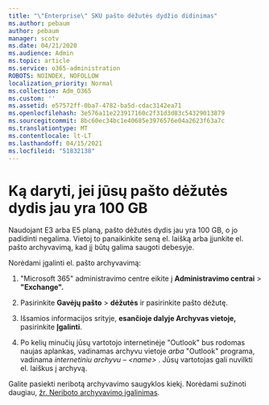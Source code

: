 ```yaml
---
title: "\"Enterprise\" SKU pašto dėžutės dydžio didinimas"
ms.author: pebaum
author: pebaum
manager: scotv
ms.date: 04/21/2020
ms.audience: Admin
ms.topic: article
ms.service: o365-administration
ROBOTS: NOINDEX, NOFOLLOW
localization_priority: Normal
ms.collection: Adm_O365
ms.custom: ''
ms.assetid: e57572ff-0ba7-4782-ba5d-cdac3142ea71
ms.openlocfilehash: 3e576a11e223917160c2f31d3d83c54329013879
ms.sourcegitcommit: 8bc60ec34bc1e40685e3976576e04a2623f63a7c
ms.translationtype: MT
ms.contentlocale: lt-LT
ms.lasthandoff: 04/15/2021
ms.locfileid: "51832138"
---
```

# <a name="what-to-do-if-your-mailbox-size-is-already-100gb"></a>Ką daryti, jei jūsų pašto dėžutės dydis jau yra 100 GB

Naudojant E3 arba E5 planą, pašto dėžutės dydis jau yra 100 GB, o jo padidinti negalima. Vietoj to panaikinkite seną el. laišką arba įjunkite el. pašto archyvavimą, kad jį būtų galima saugoti debesyje. 
  
Norėdami įgalinti el. pašto archyvavimą:
  
1. "Microsoft 365" administravimo centre eikite į **Administravimo centrai** \> **"Exchange".** 
    
2. Pasirinkite **Gavėjų pašto** \> **dėžutės** ir pasirinkite pašto dėžutę. 
    
3. Išsamios informacijos srityje, **esančioje dalyje Archyvas vietoje,** pasirinkite **Įgalinti**. 
    
4. Po kelių minučių jūsų vartotojo internetinėje "Outlook" bus rodomas naujas aplankas, vadinamas archyvu vietoje *arba* "Outlook" programa, vadinama *internetiniu archyvu – \<name\>* . Jūsų vartotojas gali nuvilkti el. laiškus į archyvą. 
    
Galite pasiekti neribotą archyvavimo saugyklos kiekį. Norėdami sužinoti daugiau, [žr. Neriboto archyvavimo įgalinimas](https://docs.microsoft.com/microsoft-365/compliance/enable-unlimited-archiving).
  

